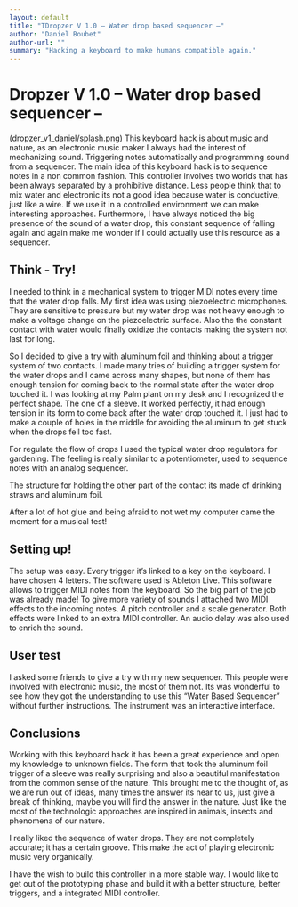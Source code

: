```yaml
---
layout: default
title: "TDropzer V 1.0 – Water drop based sequencer –"
author: "Daniel Boubet"
author-url: ""
summary: "Hacking a keyboard to make humans compatible again."
---
```

# Dropzer V 1.0 – Water drop based sequencer –
(dropzer_v1_daniel/splash.png)
This keyboard hack is about music and nature, as an electronic music maker I always had the interest of mechanizing sound. Triggering notes automatically and programming sound from a sequencer. The main idea of this keyboard hack is to sequence notes in a non common fashion. This controller involves two worlds that has been always separated by a prohibitive distance. Less people think that to mix water and electronic its not a good idea because water is conductive, just like a wire. If we use it in a controlled environment we can make interesting approaches. Furthermore, I have always noticed the big presence of the sound of a water drop, this constant sequence of falling again and again make me wonder if I could actually use this resource as a sequencer.


## Think - Try!

I needed to think in a mechanical system to trigger MIDI notes every time that the water drop falls.  My first idea was using piezoelectric microphones. They are sensitive to pressure but my water drop was not heavy enough to make a voltage change on the piezoelectric surface. Also the the constant contact with water would finally oxidize the contacts making the system not last for long. 
 
So I decided to give a try with aluminum foil and thinking about a trigger system of two contacts. I made many tries of building a trigger system for the water drops and I came across many shapes, but none of them has enough tension for coming back to the normal state after the water drop touched it. I was looking at my Palm plant on my desk and I recognized the perfect shape. The one of a sleeve. It worked perfectly, it had enough tension in its form to come back after the water drop touched it. I just had to make a couple of holes in the middle for avoiding the aluminum to get stuck when the drops fell too fast.

For regulate the flow of drops I used the typical water drop regulators for gardening. The feeling is really similar to a potentiometer, used to sequence notes with an analog sequencer.

The structure for holding the other part of the contact its made of drinking straws and aluminum foil.

After a lot of hot glue and being afraid to not wet my computer came the moment for a musical test!


## Setting up!
The setup was easy. Every trigger it’s linked to a key on the keyboard. I have chosen 4 letters. The software used is Ableton Live. This software allows to trigger MIDI notes from the keyboard. So the big part of the job was already made! To give more variety of sounds I attached two MIDI effects to the incoming notes. A pitch controller and a scale generator. Both effects were linked to an extra MIDI controller. An audio delay was also used to enrich the sound.


## User test

I asked some friends to give a try with my new sequencer. This people were involved with electronic music, the most of them not. Its was wonderful to see how they got the understanding to use this “Water Based Sequencer” without further instructions. The instrument was an interactive interface.

## Conclusions

Working with this keyboard hack it has been a great experience and open my knowledge to unknown fields. The form that took the aluminum foil trigger of a sleeve was really surprising and also a beautiful manifestation from the common sense of the nature. This brought me to the thought of, as we are run out of ideas, many times the answer its near to us, just give a break of thinking, maybe you will find the answer in the nature. Just like the most of the technologic approaches are inspired in animals, insects and phenomena of our nature.

I really liked the sequence of water drops. They are not completely accurate; it has a certain groove. This make the act of playing electronic music very organically.

I have the wish to build this controller in a more stable way. I would like to get out of the prototyping phase and build it with a better structure, better triggers, and a integrated MIDI controller.


